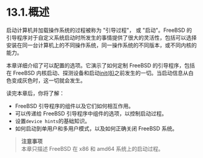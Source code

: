 # 13.1.概述

启动计算机并加载操作系统的过程被称为 "引导过程"， 或 "启动"。FreeBSD 的引导程序对于自定义系统启动时所发生的事情提供了很大的灵活性，包括可以选择安装在同一台计算机上的不同操作系统，同一操作系统的不同版本，或不同内核的能力。

本章详细介绍了可以配置的选项。它演示了如何定制 FreeBSD 的引导程序，包括在 FreeBSD 内核启动、探测设备和启动[init(8)](https://www.freebsd.org/cgi/man.cgi?query=init&sektion=8&format=html)之前发生的一切。当启动信息从白色变成灰色时，这一切就会发生。

读完本章后，你将了解：

- FreeBSD 引导程序的组件以及它们如何相互作用。
- 可以传递给 FreeBSD 引导程序中组件的选项，以控制启动过程。
- 设置`device hints`的基础知识。
- 如何启动到单用户和多用户模式，以及如何正确关闭 FreeBSD 系统。

> **注意事项**  
> 本章只描述 FreeBSD 在 x86 和 amd64 系统上的启动过程。
